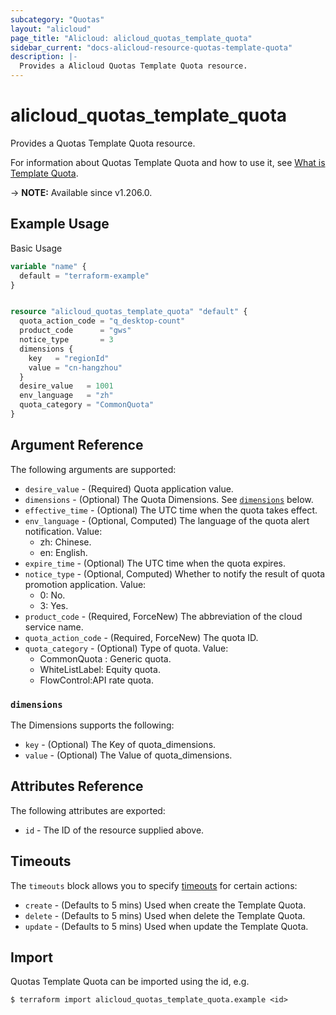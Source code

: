```yaml
---
subcategory: "Quotas"
layout: "alicloud"
page_title: "Alicloud: alicloud_quotas_template_quota"
sidebar_current: "docs-alicloud-resource-quotas-template-quota"
description: |-
  Provides a Alicloud Quotas Template Quota resource.
---
```


# alicloud_quotas_template_quota

Provides a Quotas Template Quota resource. 

For information about Quotas Template Quota and how to use it, see [What is Template Quota](https://www.alibabacloud.com/help/en/quota-center/developer-reference/api-quotas-2020-05-10-createtemplatequotaitem).

-> **NOTE:** Available since v1.206.0.

## Example Usage

Basic Usage

```terraform
variable "name" {
  default = "terraform-example"
}


resource "alicloud_quotas_template_quota" "default" {
  quota_action_code = "q_desktop-count"
  product_code      = "gws"
  notice_type       = 3
  dimensions {
    key   = "regionId"
    value = "cn-hangzhou"
  }
  desire_value   = 1001
  env_language   = "zh"
  quota_category = "CommonQuota"
}
```


## Argument Reference

The following arguments are supported:
* `desire_value` - (Required) Quota application value.
* `dimensions` - (Optional) The Quota Dimensions. See [`dimensions`](#dimensions) below.
* `effective_time` - (Optional) The UTC time when the quota takes effect.
* `env_language` - (Optional, Computed) The language of the quota alert notification. Value:
  - zh: Chinese.
  - en: English.
* `expire_time` - (Optional) The UTC time when the quota expires.
* `notice_type` - (Optional, Computed) Whether to notify the result of quota promotion application. Value:
  - 0: No.
  - 3: Yes.
* `product_code` - (Required, ForceNew) The abbreviation of the cloud service name.
* `quota_action_code` - (Required, ForceNew) The quota ID.
* `quota_category` - (Optional) Type of quota. Value:
  - CommonQuota : Generic quota.
  - WhiteListLabel: Equity quota.
  - FlowControl:API rate quota.

### `dimensions`

The Dimensions supports the following:
* `key` - (Optional) The Key of quota_dimensions.
* `value` - (Optional) The Value of quota_dimensions.


## Attributes Reference

The following attributes are exported:
* `id` - The ID of the resource supplied above.

## Timeouts

The `timeouts` block allows you to specify [timeouts](https://www.terraform.io/docs/configuration-0-11/resources.html#timeouts) for certain actions:
* `create` - (Defaults to 5 mins) Used when create the Template Quota.
* `delete` - (Defaults to 5 mins) Used when delete the Template Quota.
* `update` - (Defaults to 5 mins) Used when update the Template Quota.

## Import

Quotas Template Quota can be imported using the id, e.g.

```shell
$ terraform import alicloud_quotas_template_quota.example <id>
```